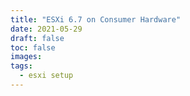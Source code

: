 ```yaml
---
title: "ESXi 6.7 on Consumer Hardware"
date: 2021-05-29
draft: false
toc: false
images:
tags:
  - esxi setup
---
```

